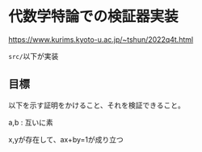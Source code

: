 # 代数学特論での検証器実装

https://www.kurims.kyoto-u.ac.jp/~tshun/2022q4t.html

`src/`以下が実装

## 目標

以下を示す証明をかけること、それを検証できること。

a,b : 互いに素

x,yが存在して、ax+by=1が成り立つ
